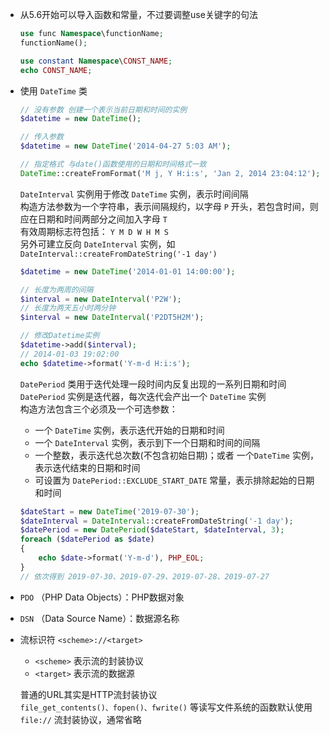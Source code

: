 * 从5.6开始可以导入函数和常量，不过要调整use关键字的句法
    ```php
    use func Namespace\functionName;
    functionName();

    use constant Namespace\CONST_NAME;
    echo CONST_NAME;
    ```

* 使用 `DateTime` 类
    ```php
    // 没有参数 创建一个表示当前日期和时间的实例
    $datetime = new DateTime();

    // 传入参数
    $datetime = new DateTime('2014-04-27 5:03 AM');

    // 指定格式 与date()函数使用的日期和时间格式一致
    DateTime::createFromFormat('M j, Y H:i:s', 'Jan 2, 2014 23:04:12');
    ```

    `DateInterval` 实例用于修改 `DateTime` 实例，表示时间间隔  
    构造方法参数为一个字符串，表示间隔规约，以字母 `P` 开头，若包含时间，则应在日期和时间两部分之间加入字母 `T`  
    有效周期标志符包括： `Y M D W H M S`  
    另外可建立反向 `DateInterval` 实例，如 `DateInterval::createFromDateString('-1 day')`
    ```php
    $datetime = new DateTime('2014-01-01 14:00:00');
    
    // 长度为两周的间隔
    $interval = new DateInterval('P2W');
    // 长度为两天五小时两分钟
    $interval = new DateInterval('P2DT5H2M');

    // 修改Datetime实例
    $datetime->add($interval);
    // 2014-01-03 19:02:00
    echo $datetime->format('Y-m-d H:i:s');
    ```

    `DatePeriod` 类用于迭代处理一段时间内反复出现的一系列日期和时间  
    `DatePeriod` 实例是<span class='warning'>迭代器</span>，每次迭代会产出一个 `DateTime` 实例  
    构造方法包含三个必须及一个可选参数：
    * 一个 `DateTime` 实例，表示迭代开始的日期和时间
    * 一个 `DateInterval` 实例，表示到下一个日期和时间的间隔
    * 一个整数，表示迭代总次数(不包含初始日期)；<span class='warning'>或者</span> 一个`DateTime` 实例，表示迭代结束的日期和时间
    * 可设置为 `DatePeriod::EXCLUDE_START_DATE` 常量，表示排除起始的日期和时间
    ```php
    $dateStart = new DateTime('2019-07-30');
    $dateInterval = DateInterval::createFromDateString('-1 day');
    $datePeriod = new DatePeriod($dateStart, $dateInterval, 3);
    foreach ($datePeriod as $date)
    {
        echo $date->format('Y-m-d'), PHP_EOL;
    }
    // 依次得到 2019-07-30、2019-07-29、2019-07-28、2019-07-27
    ```
* `PDO` （PHP Data Objects）：PHP数据对象
* `DSN` （Data Source Name）：数据源名称
* 流标识符 `<scheme>://<target>`
    * `<scheme>` 表示流的封装协议
    * `<target>` 表示流的数据源

    普通的URL其实是HTTP流封装协议  
    `file_get_contents()、fopen()、fwrite()` 等读写文件系统的函数默认使用 `file://` 流封装协议，通常省略

